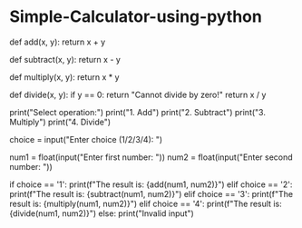 # Simple-Calculator-using-python  
def add(x, y):
    return x + y

def subtract(x, y):
    return x - y

def multiply(x, y):
    return x * y

def divide(x, y):
    if y == 0:
        return "Cannot divide by zero!"
    return x / y

print("Select operation:")
print("1. Add")
print("2. Subtract")
print("3. Multiply")
print("4. Divide")

choice = input("Enter choice (1/2/3/4): ")

num1 = float(input("Enter first number: "))
num2 = float(input("Enter second number: "))

if choice == '1':
    print(f"The result is: {add(num1, num2)}")
elif choice == '2':
    print(f"The result is: {subtract(num1, num2)}")
elif choice == '3':
    print(f"The result is: {multiply(num1, num2)}")
elif choice == '4':
    print(f"The result is: {divide(num1, num2)}")
else:
    print("Invalid input")
